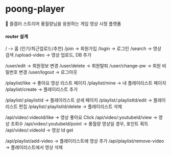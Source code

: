 # poong-player

🚀 즐겜러 스트리머 풍월량님을 응원하는 게임 영상 시청 플랫폼

#### router 설계

/ -> 홈 (인기/최근업로드/추천)
/join -> 회원가입
/login -> 로그인
/search -> 영상 검색
/upload-video -> 영상 업로드, DB 추가

/user/edit -> 회원정보 변경
/user/delete -> 회원탈퇴
/user/change-pw -> 회원 비밀번호 변경
/user/logout -> 로그아웃

/playlist/like -> 좋아요 영상 리스트 페이지
/playlist/mine -> 내 플레이리스트 페이지
/playlist/create -> 플레이리스트 추가

/playlist/:playlistId -> 플레이리스트 상세 페이지
/playlist/:playlistId/edit -> 플레이리스트 편집
/playlist/:playlistId/delete -> 플레이리스트 삭제

/api/video/:videoId/like -> 영상 좋아요 Click
/api/video/:youtubeId/view -> 영상 조회수
/api/video/:youtubeId/point -> 풍월량 영상일 경우, 포인트 획득
/api/video/:videoId -> 영상 Id get

/api/playlist/add-video -> 플레이리스트에 영상 추가
/api/playlist/remove-video -> 플레이리스트에서 영상 삭제
